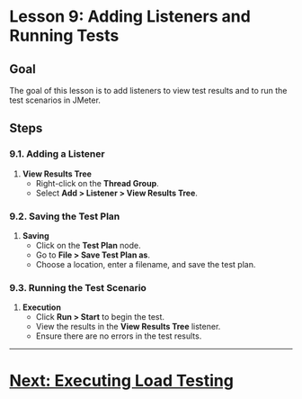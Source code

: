 # Lesson 9: Adding Listeners and Running Tests

## Goal
The goal of this lesson is to add listeners to view test results and to run the test scenarios in JMeter.

## Steps

### 9.1. Adding a Listener
1. **View Results Tree**
    - Right-click on the **Thread Group**.
    - Select **Add > Listener > View Results Tree**.

### 9.2. Saving the Test Plan
1. **Saving**
    - Click on the **Test Plan** node.
    - Go to **File > Save Test Plan as**.
    - Choose a location, enter a filename, and save the test plan.

### 9.3. Running the Test Scenario
1. **Execution**
    - Click **Run > Start** to begin the test.
    - View the results in the **View Results Tree** listener.
    - Ensure there are no errors in the test results.

---

# [Next: Executing Load Testing](executing-load-testing.md)
